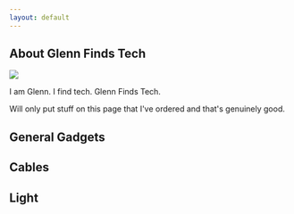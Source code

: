 ```yaml
---
layout: default
---
```


## About Glenn Finds Tech

<img class="profile-picture" src="sherlock.jpg">

I am Glenn. I find tech. Glenn Finds Tech.

Will only put stuff on this page that I've ordered and that's genuinely good.

## General Gadgets

## Cables

## Light
